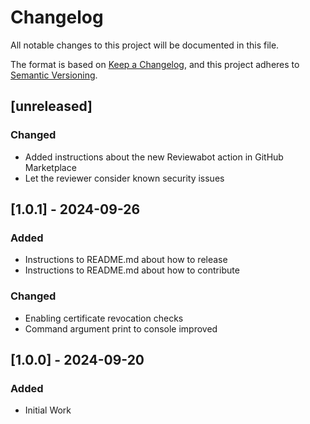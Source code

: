 # Changelog

All notable changes to this project will be documented in this file.

The format is based on [Keep a Changelog](https://keepachangelog.com/en/1.0.0/),
and this project adheres to [Semantic Versioning](https://semver.org/spec/v2.0.0.html).


## [unreleased]

### Changed

- Added instructions about the new Reviewabot action in GitHub Marketplace
- Let the reviewer consider known security issues

## [1.0.1] - 2024-09-26

### Added

- Instructions to README.md about how to release
- Instructions to README.md about how to contribute

### Changed

- Enabling certificate revocation checks
- Command argument print to console improved 


## [1.0.0] - 2024-09-20

### Added 

- Initial Work
